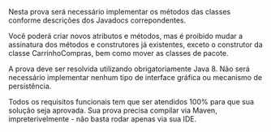 Nesta prova será necessário implementar os métodos das classes conforme descrições dos Javadocs correpondentes.

Você poderá criar novos atributos e métodos, mas é proibido mudar a assinatura dos métodos e construtores já existentes, exceto o construtor da classe CarrinhoCompras, bem como mover as classes de pacote.

A prova deve ser resolvida utilizando obrigatoriamente Java 8. Não será necessário implementar nenhum tipo de interface gráfica ou mecanismo de persistência.

Todos os requisitos funcionais tem que ser atendidos 100% para que sua solução seja aprovada. Sua prova precisa compilar via Maven, impreterivelmente - não basta rodar apenas via sua IDE.